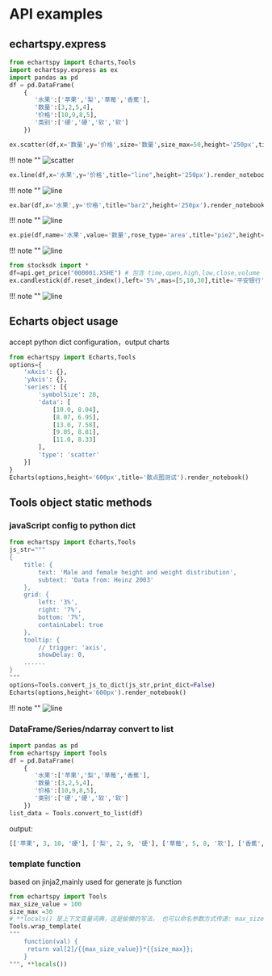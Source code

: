 # API examples


## echartspy.express

```python
from echartspy import Echarts,Tools
import echartspy.express as ex
import pandas as pd
df = pd.DataFrame(
    {
       '水果':['苹果','梨','草莓','香蕉'],
       '数量':[3,2,5,4],
       '价格':[10,9,8,5],
       '类别':['硬','硬','软','软']
    })
```

```python
ex.scatter(df,x='数量',y='价格',size='数量',size_max=50,height='250px',title='scatter').render_notebook()
```

!!! note ""
    ![scatter](https://github.com/yiliuyan161/echartspy/blob/master/docs/images/scatter.png?raw=true)

```python
ex.line(df,x='水果',y='价格',title="line",height='250px').render_notebook()
```

!!! note ""
    ![line](https://github.com/yiliuyan161/echartspy/blob/master/docs/images/line.png?raw=true)

```python
ex.bar(df,x='水果',y='价格',title="bar2",height='250px').render_notebook()
```

!!! note ""
    ![line](https://github.com/yiliuyan161/echartspy/blob/master/docs/images/bar2.png?raw=true)

```python
ex.pie(df,name='水果',value='数量',rose_type='area',title="pie2",height='350px').render_notebook()
```

!!! note ""
    ![line](https://github.com/yiliuyan161/echartspy/blob/master/docs/images/pie2.png?raw=true)



```python
from stocksdk import *
df=api.get_price("000001.XSHE") # 包含 time,open,high,low,close,volume 这些列
ex.candlestick(df.reset_index(),left='5%',mas=[5,10,30],title='平安银行').render_notebook()
```

!!! note ""
    ![line](https://github.com/yiliuyan161/echartspy/blob/master/docs/images/kline.png?raw=true)


## Echarts object usage

accept python dict configuration，output charts

```python
from echartspy import Echarts,Tools
options={
    'xAxis': {},
    'yAxis': {},
    'series': [{
        'symbolSize': 20,
        'data': [
            [10.0, 8.04],
            [8.07, 6.95],
            [13.0, 7.58],
            [9.05, 8.81],
            [11.0, 8.33]
        ],
        'type': 'scatter'
    }]
}
Echarts(options,height='600px',title='散点图测试').render_notebook()
```

## Tools object static methods


### javaScript config to python dict
```python
from echartspy import Echarts,Tools
js_str="""
{
    title: {
        text: 'Male and female height and weight distribution',
        subtext: 'Data from: Heinz 2003'
    },
    grid: {
        left: '3%',
        right: '7%',
        bottom: '7%',
        containLabel: true
    },
    tooltip: {
        // trigger: 'axis',
        showDelay: 0,
    ......    
}
"""
options=Tools.convert_js_to_dict(js_str,print_dict=False)
Echarts(options,height='600px').render_notebook()
```

!!! note ""
    ![line](https://github.com/yiliuyan161/echartspy/blob/master/docs/images/p1.png?raw=true)


### DataFrame/Series/ndarray convert to list

```python
import pandas as pd
from echartspy import Tools
df = pd.DataFrame(
    {
       '水果':['苹果','梨','草莓','香蕉'],
       '数量':[3,2,5,4],
       '价格':[10,9,8,5],
       '类别':['硬','硬','软','软']
    })
list_data = Tools.convert_to_list(df)
```

output:

```python
[['苹果', 3, 10, '硬'], ['梨', 2, 9, '硬'], ['草莓', 5, 8, '软'], ['香蕉', 4, 5, '软']]
```

### template function
based on jinja2,mainly used for generate js function

```python
from echartspy import Tools
max_size_value = 100
size_max =30
# **locals() 是上下文变量词典，这是偷懒的写法， 也可以命名参数方式传递: max_size_value=max_size_value,size_max=size_max
Tools.wrap_template(
"""
    function(val) {
     return val[2]/{{max_size_value}}*{{size_max}};
    }
""", **locals())
```
